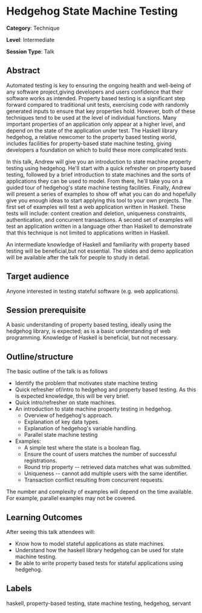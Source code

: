 # Hedgehog State Machine Testing

**Category**: Technique

**Level**: Intermediate

**Session Type**: Talk

## Abstract

Automated testing is key to ensuring the ongoing health and well-being of any software project,giving developers and users confidence that their software works as intended. Property based testing is a significant step forward compared to traditional unit tests, exercising code with randomly generated inputs to ensure that key properties hold. However, both of these techniques tend to be used at the level of individual functions. Many important properties of an application only appear at a higher level, and depend on the state of the application under test. The Haskell library hedgehog, a relative newcomer to the property based testing world, includes facilities for property-based state machine testing, giving developers a foundation on which to build these more complicated tests.

In this talk, Andrew will give you an introduction to state machine property testing using hedgehog. He'll start with a quick refresher on property based testing, followed by a brief introduction to state machines and the sorts of applications they can be used to model. From there, he'll take you on a guided tour of hedgehog's state machine testing facilities. Finally, Andrew will present a series of examples to show off what you can do and hopefully give you enough ideas to start applying this tool to your own projects. The first set of examples will test a web application written in Haskell. These tests will include: content creation and deletion, uniqueness constraints, authentication, and concurrent transactions. A second set of examples will test an application written in a language other than Haskell to demonstrate that this technique is not limited to applications written in Haskell.

An intermediate knowledge of Haskell and familiarity with property based testing will be beneficial,but not essential. The slides and demo application will be available after the talk for people to study in detail.

## Target audience

Anyone interested in testing stateful software (e.g. web applications).

## Session prerequisite

A basic understanding of property based testing, ideally using the hedgehog library, is expected; as is a basic understanding of web programming. Knowledge of Haskell is beneficial, but not necessary.

## Outline/structure

The basic outline of the talk is as follows

- Identify the problem that motivates state machine testing
- Quick refresher of/intro to hedgehog and property based testing. As this is expected knowledge, this
  will be very brief.
- Quick intro/refresher on state machines.
- An introduction to state machine property testing in hedgehog.
    + Overview of hedgehog's approach.
    + Explanation of key data types.
    + Explanation of hedgehog's variable handling.
    + Parallel state machine testing
- Examples:
    + A simple test where the state is a boolean flag.
    + Ensure the count of users matches the number of successful registrations.
    + Round trip property -- retrieved data matches what was submitted.
    + Uniqueness -- cannot add multiple users with the same identifier.
    + Transaction conflict resulting from concurrent requests.

The number and complexity of examples will depend on the time available. For example, parallel examples may not be covered.

## Learning Outcomes

After seeing this talk attendees will:

 - Know how to model stateful applications as state machines.
 - Understand how the haskell library hedgehog can be used for state machine testing.
 - Be able to write property based tests for stateful applications using hedgehog.

## Labels

haskell, property-based testing, state machine testing, hedgehog, servant
